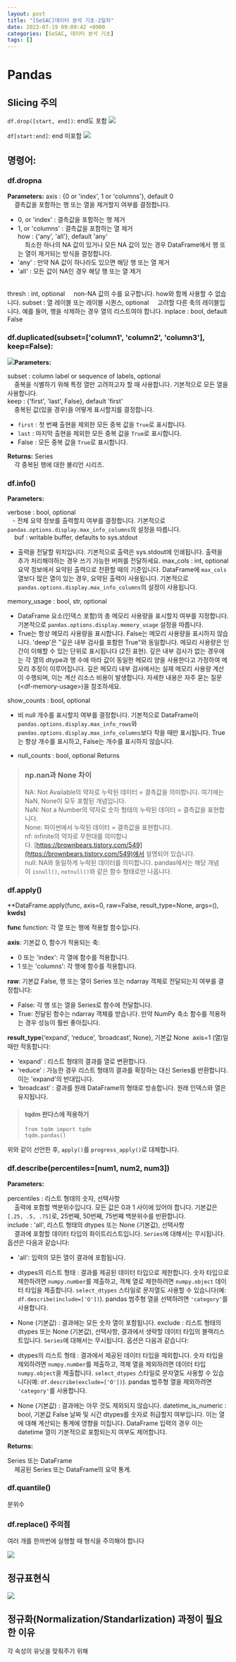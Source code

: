 ```yaml
---
layout: post
title: "[SeSAC]데이터 분석 기초-2일차"
date: 2023-07-19 09:09:42 +0900
categories: [SeSAC, 데이터 분석 기초]
tags: []
---
```


# Pandas

## Slicing 주의
`df.drop([start, end])`: end도 포함
![](https://velog.velcdn.com/images/syshin0116/post/ccacd06b-6cca-44fa-9c2e-e0919de49a42/image.png)

`df[start:end]`: end 미포함
![](https://velog.velcdn.com/images/syshin0116/post/b9cd87c3-bd36-4367-bbb2-a7c70ee0c8c4/image.png)

## 명령어:
### df.dropna 
**Parameters:**
axis : {0 or 'index', 1 or 'columns'}, default 0  
    결측값을 포함하는 행 또는 열을 제거할지 여부를 결정합니다.<br>
- 0, or 'index' : 결측값을 포함하는 행 제거
- 1, or 'columns' : 결측값을 포함하는 열 제거<br>
how : {'any', 'all'}, default 'any'  
    최소한 하나의 NA 값이 있거나 모든 NA 값이 있는 경우 DataFrame에서 행 또는 열이 제거되는 방식을 결정합니다.
- 'any' : 만약 NA 값이 하나라도 있으면 해당 행 또는 열 제거
- 'all' : 모든 값이 NA인 경우 해당 행 또는 열 제거
<br>
thresh : int, optional  
    non-NA 값의 수를 요구합니다. how와 함께 사용할 수 없습니다.  
subset : 열 레이블 또는 레이블 시퀀스, optional  
    고려할 다른 축의 레이블입니다. 예를 들어, 행을 삭제하는 경우 열의 리스트여야 합니다.  
inplace : bool, default False

### df.duplicated(subset=['column1', 'column2', 'column3'], keep=False):

![](https://velog.velcdn.com/images/syshin0116/post/28401852-4aeb-4386-9991-74d170618720/image.png)**Parameters:**

subset : column label or sequence of labels, optional  
    중복을 식별하기 위해 특정 열만 고려하고자 할 때 사용합니다. 기본적으로 모든 열을 사용합니다.  
keep : {'first', 'last', False}, default 'first'  
    중복된 값(있을 경우)을 어떻게 표시할지를 결정합니다.

- `first` : 첫 번째 출현을 제외한 모든 중복 값을 `True`로 표시합니다.
- `last` : 마지막 출현을 제외한 모든 중복 값을 `True`로 표시합니다.
- False : 모든 중복 값을 `True`로 표시합니다.

**Returns:**
Series  
    각 중복된 행에 대한 불리언 시리즈.



### df.info()
**Parameters:**

verbose : bool, optional  
   - 전체 요약 정보를 출력할지 여부를 결정합니다. 기본적으로 `pandas.options.display.max_info_columns`의 설정을 따릅니다.  
   
buf : writable buffer, defaults to sys.stdout  
- 출력을 전달할 위치입니다. 기본적으로 출력은 sys.stdout에 인쇄됩니다. 출력을 추가 처리해야하는 경우 쓰기 가능한 버퍼를 전달하세요. max_cols : int, optional 요약 정보에서 요약된 출력으로 전환할 때의 기준입니다. DataFrame에 `max_cols` 열보다 많은 열이 있는 경우, 요약된 출력이 사용됩니다. 기본적으로 `pandas.options.display.max_info_columns`의 설정이 사용됩니다.  

memory_usage : bool, str, optional  
- DataFrame 요소(인덱스 포함)의 총 메모리 사용량을 표시할지 여부를 지정합니다. 기본적으로 `pandas.options.display.memory_usage` 설정을 따릅니다.
- True는 항상 메모리 사용량을 표시합니다. False는 메모리 사용량을 표시하지 않습니다. 'deep'은 "깊은 내부 검사를 포함한 True"와 동일합니다. 메모리 사용량은 인간이 이해할 수 있는 단위로 표시됩니다 (2진 표현). 깊은 내부 검사가 없는 경우에는 각 열의 dtype과 행 수에 따라 값이 동일한 메모리 양을 사용한다고 가정하여 메모리 추정이 이루어집니다. 깊은 메모리 내부 검사에서는 실제 메모리 사용량 계산이 수행되며, 이는 계산 리소스 비용이 발생합니다. 자세한 내용은 자주 묻는 질문(\<df-memory-usage>)을 참조하세요.  

show_counts : bool, optional  
- 비 null 개수를 표시할지 여부를 결정합니다. 기본적으로 DataFrame이 `pandas.options.display.max_info_rows`와 `pandas.options.display.max_info_columns`보다 작을 때만 표시됩니다. True는 항상 개수를 표시하고, False는 개수를 표시하지 않습니다.  

- null_counts : bool, optional Returns


> ### np.nan과 None 차이
> NA: Not Available의 약자로 누락된 데이터 = 결측값을 의미합니다. 여기에는 NaN, None이 모두 포함된 개념입니다.<br>
>NaN: Not a Number의 약자로 숫자 형태의 누락된 데이터 = 결측값을 표현합니다.<br>
>None: 파이썬에서 누락된 데이터 = 결측값을 표현합니다.<br>
>nf: infinite의 약자로 무한대를 의미합니다. [https://brownbears.tistory.com/549](https://brownbears.tistory.com/549)에서 설명되어 있습니다.<br>
>null: NA와 동일하게 누락된 데이터를 의미합니다. pandas에서는 해당 개념이 `isnull()`, `notnull()`와 같은 함수 형태로만 나옵니다.

### df.apply()

**DataFrame.apply(func, axis=0, raw=False, result_type=None, args=(), **kwds)** 

**func** function: 각 열 또는 행에 적용할 함수입니다.

**axis**: 기본값 0, 함수가 적용되는 축:

- 0 또는 'index': 각 열에 함수를 적용합니다.
- 1 또는 'columns': 각 행에 함수를 적용합니다.

**raw**: 기본값 False, 행 또는 열이 Series 또는 ndarray 객체로 전달되는지 여부를 결정합니다:

- False: 각 행 또는 열을 Series로 함수에 전달합니다.
- True: 전달된 함수는 ndarray 객체를 받습니다. 만약 NumPy 축소 함수를 적용하는 경우 성능이 훨씬 좋아집니다.

**result_type**{‘expand’, ‘reduce’, ‘broadcast’, None}, 기본값 None  axis=1 (열)일 때만 작동합니다:

- ‘expand’ : 리스트 형태의 결과를 열로 변환합니다.
- ‘reduce’ : 가능한 경우 리스트 형태의 결과를 확장하는 대신 Series를 반환합니다. 이는 'expand'의 반대입니다.
- ‘broadcast’ : 결과를 원래 DataFrame의 형태로 방송합니다. 원래 인덱스와 열은 유지됩니다.


>#### tqdm 판다스에 적용하기
>```
>from tqdm import tqdm
>tqdm.pandas()
>```
위와 같이 선언한 후, `apply()`를 `progress_apply()`로 대체합니다.


### df.describe(percentiles=\[num1, num2, num3])

**Parameters:**

percentiles : 리스트 형태의 숫자, 선택사항  
    출력에 포함할 백분위수입니다. 모든 값은 0과 1 사이에 있어야 합니다. 기본값은 `[.25, .5, .75]`로, 25번째, 50번째, 75번째 백분위수를 반환합니다.  
include : 'all', 리스트 형태의 dtypes 또는 None (기본값), 선택사항  
    결과에 포함할 데이터 타입의 화이트리스트입니다. `Series`에 대해서는 무시됩니다. 옵션은 다음과 같습니다:

- 'all': 입력의 모든 열이 결과에 포함됩니다.
    
- dtypes의 리스트 형태 : 결과를 제공된 데이터 타입으로 제한합니다. 숫자 타입으로 제한하려면 `numpy.number`를 제출하고, 객체 열로 제한하려면 `numpy.object` 데이터 타입을 제출합니다. `select_dtypes` 스타일로 문자열도 사용할 수 있습니다(예: `df.describe(include=['O'])`). pandas 범주형 열을 선택하려면 `'category'`를 사용합니다.
    
- None (기본값) : 결과에는 모든 숫자 열이 포함됩니다. exclude : 리스트 형태의 dtypes 또는 None (기본값), 선택사항, 결과에서 생략할 데이터 타입의 블랙리스트입니다. `Series`에 대해서는 무시됩니다. 옵션은 다음과 같습니다:
    
- dtypes의 리스트 형태 : 결과에서 제공된 데이터 타입을 제외합니다. 숫자 타입을 제외하려면 `numpy.number`를 제출하고, 객체 열을 제외하려면 데이터 타입 `numpy.object`을 제출합니다. `select_dtypes` 스타일로 문자열도 사용할 수 있습니다(예: `df.describe(exclude=['O'])`). pandas 범주형 열을 제외하려면 `'category'`를 사용합니다.
    
- None (기본값) : 결과에는 아무 것도 제외되지 않습니다. datetime_is_numeric : bool, 기본값 False 날짜 및 시간 dtypes를 숫자로 취급할지 여부입니다. 이는 열에 대해 계산되는 통계에 영향을 미칩니다. DataFrame 입력의 경우 이는 datetime 열이 기본적으로 포함되는지 여부도 제어합니다.

**Returns:**

Series 또는 DataFrame  
    제공된 Series 또는 DataFrame의 요약 통계.
    

### df.quantile()
분위수

### df.replace() 주의점
여러 개를 한꺼번에 실행할 때 형식을 주의해야 합니다 

![](https://velog.velcdn.com/images/syshin0116/post/e7fdb635-5901-48aa-9ba6-03a6559e50ec/image.png)


## 정규표현식

![](https://velog.velcdn.com/images/syshin0116/post/29b6b52a-16b2-4e07-9c03-0d39f45a4697/image.png)

## 정규화(Normalization/Standarlization) 과정이 필요한 이유
각 속성의 유닛을 맞춰주기 위해